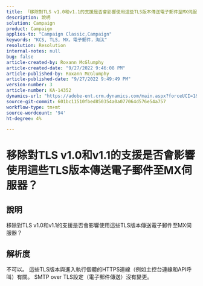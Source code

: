 ```yaml
---
title: 「移除對TLS v1.0和v1.1的支援是否會影響使用這些TLS版本傳送電子郵件至MX伺服器？」
description: 說明
solution: Campaign
product: Campaign
applies-to: "Campaign Classic,Campaign"
keywords: "KCS, TLS, MX，電子郵件，淘汰"
resolution: Resolution
internal-notes: null
bug: false
article-created-by: Roxann McGlumphy
article-created-date: "9/27/2022 9:46:08 PM"
article-published-by: Roxann McGlumphy
article-published-date: "9/27/2022 9:49:49 PM"
version-number: 3
article-number: KA-14352
dynamics-url: "https://adobe-ent.crm.dynamics.com/main.aspx?forceUCI=1&pagetype=entityrecord&etn=knowledgearticle&id=e75a27cb-ad3e-ed11-9db1-00224808613b"
source-git-commit: 601bc11510fbed850354a0a077064d576e54a757
workflow-type: tm+mt
source-wordcount: '94'
ht-degree: 4%

---
```


# 移除對TLS v1.0和v1.1的支援是否會影響使用這些TLS版本傳送電子郵件至MX伺服器？

## 說明


移除對TLS v1.0和v1.1的支援是否會影響使用這些TLS版本傳送電子郵件至MX伺服器？


## 解析度


不可以。 這些TLS版本與進入執行個體的HTTPS連線（例如主控台連線和API呼叫）有關。 SMTP over TLS設定（電子郵件傳送）沒有變更。
